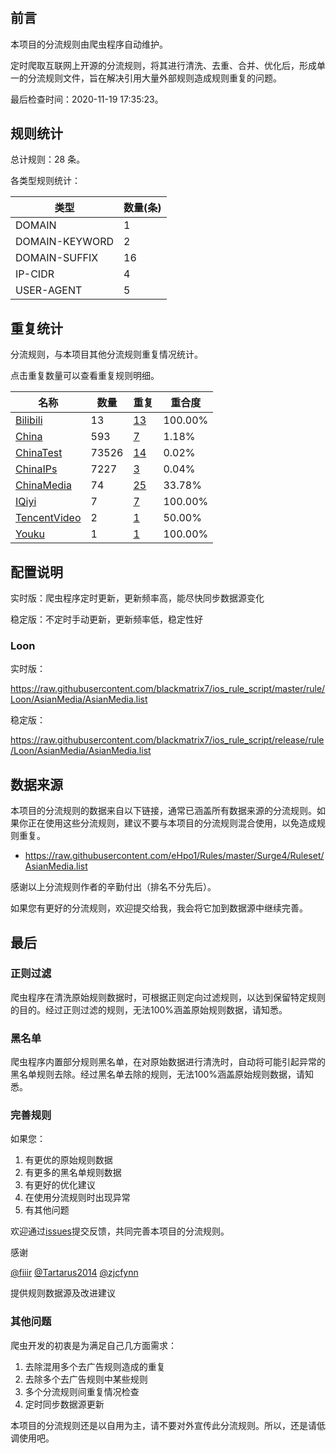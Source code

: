 # 

## 前言

本项目的分流规则由爬虫程序自动维护。

定时爬取互联网上开源的分流规则，将其进行清洗、去重、合并、优化后，形成单一的分流规则文件，旨在解决引用大量外部规则造成规则重复的问题。



最后检查时间：2020-11-19 17:35:23。

## 规则统计

总计规则：28 条。

各类型规则统计：

| 类型 | 数量(条) |
| ---- | ---- |
| DOMAIN | 1 |
| DOMAIN-KEYWORD | 2 |
| DOMAIN-SUFFIX | 16 |
| IP-CIDR | 4 |
| USER-AGENT | 5 |
## 重复统计

分流规则，与本项目其他分流规则重复情况统计。

点击重复数量可以查看重复规则明细。

| 名称 | 数量 | 重复 | 重合度 |
| ---- | ---- | ---- | ------ |
|  [Bilibili](https://github.com/blackmatrix7/ios_rule_script/tree/master/rule/Loon/Bilibili)    | 13   | [13](https://github.com/blackmatrix7/ios_rule_script/tree/master/rule/Loon/AsianMedia/Repeat/Bilibili.list)   |   100.00%  |
|  [China](https://github.com/blackmatrix7/ios_rule_script/tree/master/rule/Loon/China)    | 593   | [7](https://github.com/blackmatrix7/ios_rule_script/tree/master/rule/Loon/AsianMedia/Repeat/China.list)   |   1.18%  |
|  [ChinaTest](https://github.com/blackmatrix7/ios_rule_script/tree/master/rule/Loon/ChinaTest)    | 73526   | [14](https://github.com/blackmatrix7/ios_rule_script/tree/master/rule/Loon/AsianMedia/Repeat/ChinaTest.list)   |   0.02%  |
|  [ChinaIPs](https://github.com/blackmatrix7/ios_rule_script/tree/master/rule/Loon/ChinaIPs)    | 7227   | [3](https://github.com/blackmatrix7/ios_rule_script/tree/master/rule/Loon/AsianMedia/Repeat/ChinaIPs.list)   |   0.04%  |
|  [ChinaMedia](https://github.com/blackmatrix7/ios_rule_script/tree/master/rule/Loon/ChinaMedia)    | 74   | [25](https://github.com/blackmatrix7/ios_rule_script/tree/master/rule/Loon/AsianMedia/Repeat/ChinaMedia.list)   |   33.78%  |
|  [IQiyi](https://github.com/blackmatrix7/ios_rule_script/tree/master/rule/Loon/IQiyi)    | 7   | [7](https://github.com/blackmatrix7/ios_rule_script/tree/master/rule/Loon/AsianMedia/Repeat/IQiyi.list)   |   100.00%  |
|  [TencentVideo](https://github.com/blackmatrix7/ios_rule_script/tree/master/rule/Loon/TencentVideo)    | 2   | [1](https://github.com/blackmatrix7/ios_rule_script/tree/master/rule/Loon/AsianMedia/Repeat/TencentVideo.list)   |   50.00%  |
|  [Youku](https://github.com/blackmatrix7/ios_rule_script/tree/master/rule/Loon/Youku)    | 1   | [1](https://github.com/blackmatrix7/ios_rule_script/tree/master/rule/Loon/AsianMedia/Repeat/Youku.list)   |   100.00%  |
## 配置说明

实时版：爬虫程序定时更新，更新频率高，能尽快同步数据源变化

稳定版：不定时手动更新，更新频率低，稳定性好

### Loon 
实时版：

https://raw.githubusercontent.com/blackmatrix7/ios_rule_script/master/rule/Loon/AsianMedia/AsianMedia.list

稳定版：

https://raw.githubusercontent.com/blackmatrix7/ios_rule_script/release/rule/Loon/AsianMedia/AsianMedia.list

## 数据来源

本项目的分流规则的数据来自以下链接，通常已涵盖所有数据来源的分流规则。如果你正在使用这些分流规则，建议不要与本项目的分流规则混合使用，以免造成规则重复。

- https://raw.githubusercontent.com/eHpo1/Rules/master/Surge4/Ruleset/AsianMedia.list


感谢以上分流规则作者的辛勤付出（排名不分先后）。

如果您有更好的分流规则，欢迎提交给我，我会将它加到数据源中继续完善。

## 最后

### 正则过滤

爬虫程序在清洗原始规则数据时，可根据正则定向过滤规则，以达到保留特定规则的目的。经过正则过滤的规则，无法100%涵盖原始规则数据，请知悉。

### 黑名单

爬虫程序内置部分规则黑名单，在对原始数据进行清洗时，自动将可能引起异常的黑名单规则去除。经过黑名单去除的规则，无法100%涵盖原始规则数据，请知悉。

### 完善规则

如果您：

1. 有更优的原始规则数据
2. 有更多的黑名单规则数据
3. 有更好的优化建议
4. 在使用分流规则时出现异常
5. 有其他问题

欢迎通过[issues](https://github.com/blackmatrix7/ios_rule_script/issues/new)提交反馈，共同完善本项目的分流规则。

感谢

[@fiiir](https://github.com/fiiir) [@Tartarus2014](https://github.com/Tartarus2014) [@zjcfynn](https://github.com/zjcfynn) 

提供规则数据源及改进建议

### 其他问题

爬虫开发的初衷是为满足自己几方面需求：

1. 去除混用多个去广告规则造成的重复
2. 去除多个去广告规则中某些规则
3. 多个分流规则间重复情况检查
4. 定时同步数据源更新

本项目的分流规则还是以自用为主，请不要对外宣传此分流规则。所以，还是请低调使用吧。